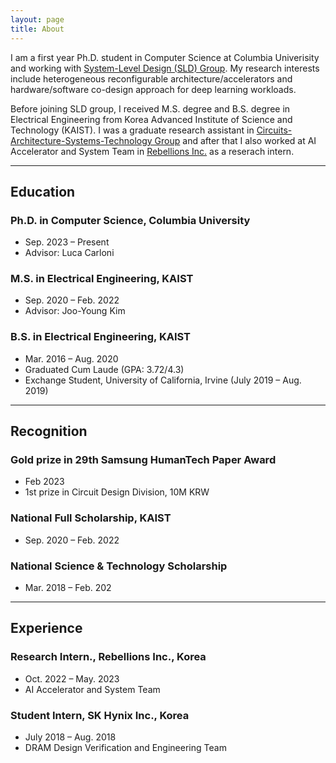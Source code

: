 ```yaml
---
layout: page
title: About
---
```

I am a first year Ph.D. student in Computer Science at Columbia Univerisity and working with [System-Level Design (SLD) Group](https://sld.cs.columbia.edu/). My research interests include heterogeneous reconfigurable architecture/accelerators and hardware/software co-design approach for deep learning workloads.

Before joining SLD group, I received M.S. degree and B.S. degree in Electrical Engineering from Korea Advanced Institute of Science and Technology (KAIST). I was a graduate research assistant in [Circuits-Architecture-Systems-Technology Group](https://castlab.kaist.ac.kr/) and after that I also worked at AI Accelerator and System Team in [Rebellions Inc.](https://rebellions.ai/?ckattempt=1) as a reserach intern.

---

## Education
### Ph.D. in Computer Science, Columbia University 
- Sep. 2023 – Present
- Advisor: Luca Carloni

### M.S. in Electrical Engineering, KAIST 
- Sep. 2020 – Feb. 2022
- Advisor: Joo-Young Kim

### B.S. in Electrical Engineering, KAIST
- Mar. 2016 – Aug. 2020
- Graduated Cum Laude (GPA: 3.72/4.3)
- Exchange Student, University of California, Irvine (July 2019 – Aug. 2019)

---

## Recognition
### Gold prize in 29th Samsung HumanTech Paper Award 
- Feb 2023
- 1st prize in Circuit Design Division, 10M KRW                     								      
### National Full Scholarship, KAIST
- Sep. 2020 – Feb. 2022
### National Science & Technology Scholarship 
- Mar. 2018 – Feb. 202

---

## Experience
### Research Intern., Rebellions Inc., Korea
- Oct. 2022 – May. 2023
- AI Accelerator and System Team 

### Student Intern, SK Hynix Inc., Korea
- July 2018 – Aug. 2018
- DRAM Design Verification and Engineering Team